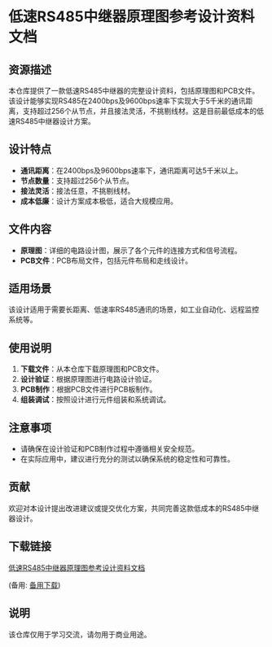 # 低速RS485中继器原理图参考设计资料文档

## 资源描述

本仓库提供了一款低速RS485中继器的完整设计资料，包括原理图和PCB文件。该设计能够实现RS485在2400bps及9600bps速率下实现大于5千米的通讯距离，支持超过256个从节点，并且接法灵活，不挑剔线材。这是目前最低成本的低速RS485中继器设计方案。

## 设计特点

- **通讯距离**：在2400bps及9600bps速率下，通讯距离可达5千米以上。
- **节点数量**：支持超过256个从节点。
- **接法灵活**：接法任意，不挑剔线材。
- **成本低廉**：设计方案成本极低，适合大规模应用。

## 文件内容

- **原理图**：详细的电路设计图，展示了各个元件的连接方式和信号流程。
- **PCB文件**：PCB布局文件，包括元件布局和走线设计。

## 适用场景

该设计适用于需要长距离、低速率RS485通讯的场景，如工业自动化、远程监控系统等。

## 使用说明

1. **下载文件**：从本仓库下载原理图和PCB文件。
2. **设计验证**：根据原理图进行电路设计验证。
3. **PCB制作**：根据PCB文件进行PCB板制作。
4. **组装调试**：按照设计进行元件组装和系统调试。

## 注意事项

- 请确保在设计验证和PCB制作过程中遵循相关安全规范。
- 在实际应用中，建议进行充分的测试以确保系统的稳定性和可靠性。

## 贡献

欢迎对本设计提出改进建议或提交优化方案，共同完善这款低成本的RS485中继器设计。

## 下载链接
[低速RS485中继器原理图参考设计资料文档](https://pan.quark.cn/s/44c2fd03e110) 

(备用: [备用下载](https://pan.baidu.com/s/1OZ0I855ULuSAoCWA6WzLyg?pwd=1234))

## 说明

该仓库仅用于学习交流，请勿用于商业用途。
